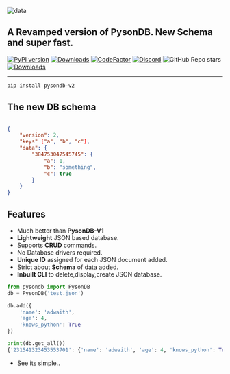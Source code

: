 ![data](https://raw.githubusercontent.com/pysonDB/pysonDB/master/images/file2son.png?token=APXKHAH6EDEJ7RUG3QOD2OC7ZHQZG)






## A Revamped version of PysonDB. New Schema and super fast.
 
 [![PyPI version](https://badge.fury.io/py/pysondb.svg)](https://pypi.org/project/pysondb/)
[![Downloads](https://pepy.tech/badge/pysondb/month)](https://pepy.tech/project/pysondb)
 [![CodeFactor](https://www.codefactor.io/repository/github/pysondb/pysondb/badge)](https://www.codefactor.io/repository/github/pysondb/pysondb)
 [![Discord](https://img.shields.io/discord/781486602778050590)](https://discord.gg/SZyk2dCgwg)
 ![GitHub Repo stars](https://img.shields.io/github/stars/pysonDB/pysonDB?style=plastic)
[![Downloads](https://static.pepy.tech/personalized-badge/pysondb?period=total&units=international_system&left_color=green&right_color=blue&left_text=Total%20Downloads)](https://pepy.tech/project/pysondb)
 
 ***
 

```python
pip install pysondb-v2
```
## The new DB schema

```json 

{
    "version": 2,
    "keys" ["a", "b", "c"],
    "data": {
        "384753047545745": {
            "a": 1,
            "b": "something",
            "c": true
        }
    }
}

```

## Features

* Much better than __PysonDB-V1__
* __Lightweight__ JSON based database.
* Supports __CRUD__ commands.
* No Database drivers required.
* __Unique ID__ assigned for each JSON document added.
* Strict about __Schema__ of data added. 
* __Inbuilt CLI__ to delete,display,create JSON database.


```py linenums="1"
from pysondb import PysonDB
db = PysonDB('test.json')

db.add({
    'name': 'adwaith',
    'age': 4,
    'knows_python': True
})

print(db.get_all())
{'231541323453553701': {'name': 'adwaith', 'age': 4, 'knows_python': True}}

```

* See its simple..
